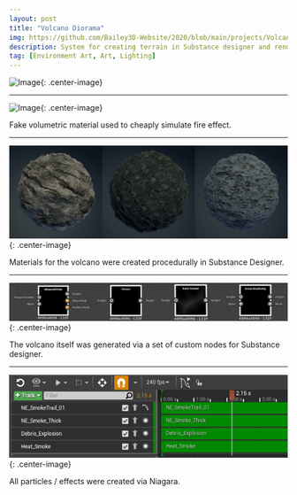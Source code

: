 ```yaml
---
layout: post
title: "Volcano Diorama"
img: https://github.com/Bailey3D-Website/2020/blob/main/projects/Volcano/thumb.gif?raw=true # Add image post (optional)
description: System for creating terrain in Substance designer and rendering in realtime, allowing for realtime terrain tweaking.
tag: [Environment Art, Art, Lighting]
---
```


![Image](https://github.com/Bailey3D-Website/2020/blob/main/projects/Volcano/ProceduralTerrain_Render_02.gif?raw=true){: .center-image}

---

![Image](https://github.com/Bailey3D-Website/2020/blob/main/projects/Volcano/ProceduralTerrain_BumpOffset.gif?raw=true){: .center-image}

Fake volumetric material used to cheaply simulate fire effect.

---

![Image](https://github.com/Bailey3D-Website/2020/blob/main/projects/Volcano/ProceduralTerrain_Mat_Rocks.png?raw=true){: .center-image}

Materials for the volcano were created procedurally in Substance Designer.

---

![Image](https://github.com/Bailey3D-Website/2020/blob/main/projects/Volcano/ProceduralTerrain_Nodes.png?raw=true){: .center-image}

The volcano itself was generated via a set of custom nodes for Substance designer.

---

![Image](https://github.com/Bailey3D-Website/2020/blob/main/projects/Volcano/ProceduralTerrain_NiagaraStack.png?raw=true){: .center-image}

All particles / effects were created via Niagara.

